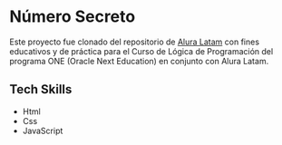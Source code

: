 # Número Secreto

Este proyecto fue clonado del repositorio de [Alura Latam](https://github.com/alura-es-cursos/) con fines educativos y de práctica para el Curso de Lógica de Programación del programa ONE (Oracle Next Education) en conjunto con Alura Latam.

## Tech Skills
 - Html
 - Css
 - JavaScript
